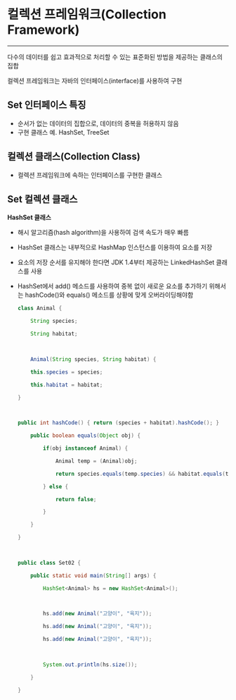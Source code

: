 # 컬렉션 프레임워크(Collection Framework)

---



다수의 데이터를 쉽고 효과적으로 처리할 수 있는 표준화된 방법을 제공하는 클래스의 집합

컬렉션 프레임워크는 자바의 인터페이스(interface)를 사용하여 구현



## Set<E> 인터페이스 특징

- 순서가 없는 데이터의 집합으로, 데이터의 중복을 허용하지 않음
- 구현 클래스 예. HashSet, TreeSet



## 컬렉션 클래스(Collection Class)

* 컬렉션 프레임워크에 속하는 인터페이스를 구현한 클래스



## Set 컬렉션 클래스

**HashSet<E> 클래스**

- 해시 알고리즘(hash algorithm)을 사용하여 검색 속도가 매우 빠름

- HashSet 클래스는 내부적으로 HashMap 인스턴스를 이용하여 요소를 저장

- 요소의 저장 순서를 유지해야 한다면 JDK 1.4부터 제공하는 LinkedHashSet 클래스를 사용

- HashSet에서 add() 메소드를 사용하여 중복 없이 새로운 요소를 추가하기 위해서는 hashCode()와 equals() 메소드를 상황에 맞게 오버라이딩해야함

  ```java
  class Animal {
  
      String species;
  
      String habitat;
  
   
  
      Animal(String species, String habitat) {
  
      this.species = species;
  
      this.habitat = habitat;
  
  }
  
   
  
  public int hashCode() { return (species + habitat).hashCode(); }
  
      public boolean equals(Object obj) {
  
          if(obj instanceof Animal) {
  
              Animal temp = (Animal)obj;
  
              return species.equals(temp.species) && habitat.equals(temp.habitat);
  
          } else {
  
              return false;
  
          }
  
      }
  
  }
  
   
  
  public class Set02 {
  
      public static void main(String[] args) {
  
          HashSet<Animal> hs = new HashSet<Animal>();
  
   
  
          hs.add(new Animal("고양이", "육지"));
  
          hs.add(new Animal("고양이", "육지"));
  
          hs.add(new Animal("고양이", "육지"));
  
   
  
          System.out.println(hs.size());
  
      }
  
  }
  ```